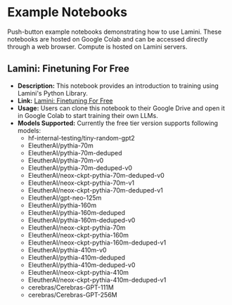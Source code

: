 # Example Notebooks

Push-button example notebooks demonstrating how to use Lamini. These notebooks are hosted on Google Colab and can be accessed directly through a web browser. Compute is hosted on Lamini servers.

## Lamini: Finetuning For Free

- **Description:** This notebook provides an introduction to training using Lamini's Python Library.
- **Link:** [Lamini: Finetuning For Free](https://colab.research.google.com/drive/1QMeGzR9FnhNJJFmcHtm9RhFP3vrwIkFn?usp=sharing)
- **Usage:** Users can clone this notebook to their Google Drive and open it in Google Colab to start training their own LLMs.
- **Models Supported:** Currently the free tier version supports following models:
    - hf-internal-testing/tiny-random-gpt2
    - EleutherAI/pythia-70m 
    - EleutherAI/pythia-70m-deduped 
    - EleutherAI/pythia-70m-v0 
    - EleutherAI/pythia-70m-deduped-v0
    - EleutherAI/neox-ckpt-pythia-70m-deduped-v0
    - EleutherAI/neox-ckpt-pythia-70m-v1
    - EleutherAI/neox-ckpt-pythia-70m-deduped-v1 
    - EleutherAI/gpt-neo-125m
    - EleutherAI/pythia-160m
    - EleutherAI/pythia-160m-deduped
    - EleutherAI/pythia-160m-deduped-v0
    - EleutherAI/neox-ckpt-pythia-70m
    - EleutherAI/neox-ckpt-pythia-160m
    - EleutherAI/neox-ckpt-pythia-160m-deduped-v1
    - EleutherAI/pythia-410m-v0
    - EleutherAI/pythia-410m-deduped
    - EleutherAI/pythia-410m-deduped-v0
    - EleutherAI/neox-ckpt-pythia-410m
    - EleutherAI/neox-ckpt-pythia-410m-deduped-v1
    - cerebras/Cerebras-GPT-111M
    - cerebras/Cerebras-GPT-256M
